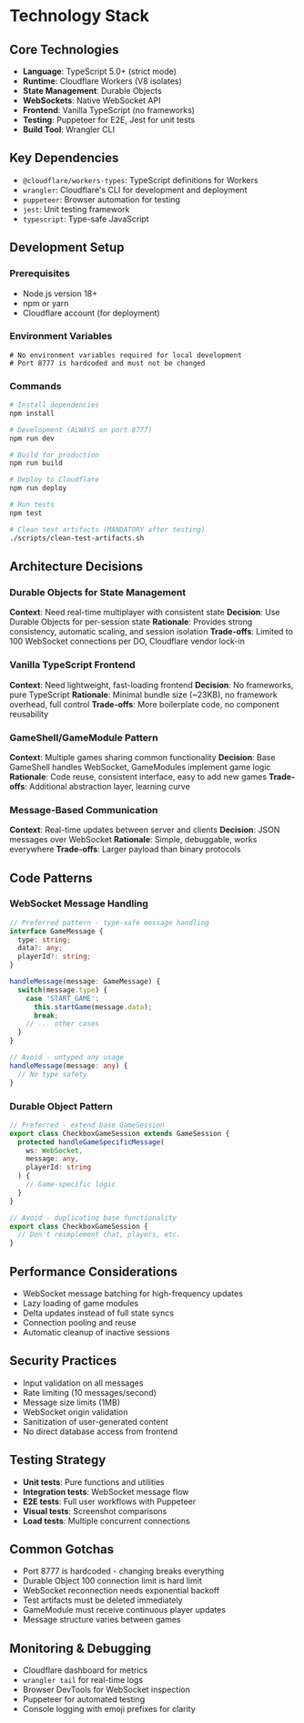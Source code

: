 # Technology Stack

## Core Technologies
- **Language**: TypeScript 5.0+ (strict mode)
- **Runtime**: Cloudflare Workers (V8 isolates)
- **State Management**: Durable Objects
- **WebSockets**: Native WebSocket API
- **Frontend**: Vanilla TypeScript (no frameworks)
- **Testing**: Puppeteer for E2E, Jest for unit tests
- **Build Tool**: Wrangler CLI

## Key Dependencies
- `@cloudflare/workers-types`: TypeScript definitions for Workers
- `wrangler`: Cloudflare's CLI for development and deployment
- `puppeteer`: Browser automation for testing
- `jest`: Unit testing framework
- `typescript`: Type-safe JavaScript

## Development Setup

### Prerequisites
- Node.js version 18+ 
- npm or yarn
- Cloudflare account (for deployment)

### Environment Variables
```env
# No environment variables required for local development
# Port 8777 is hardcoded and must not be changed
```

### Commands
```bash
# Install dependencies
npm install

# Development (ALWAYS on port 8777)
npm run dev

# Build for production
npm run build

# Deploy to Cloudflare
npm run deploy

# Run tests
npm test

# Clean test artifacts (MANDATORY after testing)
./scripts/clean-test-artifacts.sh
```

## Architecture Decisions

### Durable Objects for State Management
**Context**: Need real-time multiplayer with consistent state
**Decision**: Use Durable Objects for per-session state
**Rationale**: Provides strong consistency, automatic scaling, and session isolation
**Trade-offs**: Limited to 100 WebSocket connections per DO, Cloudflare vendor lock-in

### Vanilla TypeScript Frontend
**Context**: Need lightweight, fast-loading frontend
**Decision**: No frameworks, pure TypeScript
**Rationale**: Minimal bundle size (~23KB), no framework overhead, full control
**Trade-offs**: More boilerplate code, no component reusability

### GameShell/GameModule Pattern
**Context**: Multiple games sharing common functionality
**Decision**: Base GameShell handles WebSocket, GameModules implement game logic
**Rationale**: Code reuse, consistent interface, easy to add new games
**Trade-offs**: Additional abstraction layer, learning curve

### Message-Based Communication
**Context**: Real-time updates between server and clients
**Decision**: JSON messages over WebSocket
**Rationale**: Simple, debuggable, works everywhere
**Trade-offs**: Larger payload than binary protocols

## Code Patterns

### WebSocket Message Handling
```typescript
// Preferred pattern - type-safe message handling
interface GameMessage {
  type: string;
  data?: any;
  playerId?: string;
}

handleMessage(message: GameMessage) {
  switch(message.type) {
    case 'START_GAME':
      this.startGame(message.data);
      break;
    // ... other cases
  }
}

// Avoid - untyped any usage
handleMessage(message: any) {
  // No type safety
}
```

### Durable Object Pattern
```typescript
// Preferred - extend base GameSession
export class CheckboxGameSession extends GameSession {
  protected handleGameSpecificMessage(
    ws: WebSocket, 
    message: any, 
    playerId: string
  ) {
    // Game-specific logic
  }
}

// Avoid - duplicating base functionality
export class CheckboxGameSession {
  // Don't reimplement chat, players, etc.
}
```

## Performance Considerations
- WebSocket message batching for high-frequency updates
- Lazy loading of game modules
- Delta updates instead of full state syncs
- Connection pooling and reuse
- Automatic cleanup of inactive sessions

## Security Practices
- Input validation on all messages
- Rate limiting (10 messages/second)
- Message size limits (1MB)
- WebSocket origin validation
- Sanitization of user-generated content
- No direct database access from frontend

## Testing Strategy
- **Unit tests**: Pure functions and utilities
- **Integration tests**: WebSocket message flow
- **E2E tests**: Full user workflows with Puppeteer
- **Visual tests**: Screenshot comparisons
- **Load tests**: Multiple concurrent connections

## Common Gotchas
- Port 8777 is hardcoded - changing breaks everything
- Durable Object 100 connection limit is hard limit
- WebSocket reconnection needs exponential backoff
- Test artifacts must be deleted immediately
- GameModule must receive continuous player updates
- Message structure varies between games

## Monitoring & Debugging
- Cloudflare dashboard for metrics
- `wrangler tail` for real-time logs
- Browser DevTools for WebSocket inspection
- Puppeteer for automated testing
- Console logging with emoji prefixes for clarity